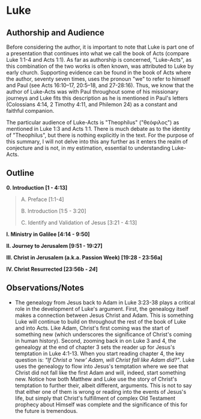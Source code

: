 # Luke


## Authorship and Audience
Before considering the author, it is important to note that Luke is part one of a presentation that continues into what we call the book of Acts (compare Luke 1:1-4 and Acts 1:1). As far as authorship is concerned, "Luke-Acts", as this combination of the two works is often known, was attributed to Luke by early church. Supporting evidence can be found in the book of Acts where the author, seventy seven times, uses the pronoun "we" to refer to himself and Paul (see Acts 16:10–17, 20:5–18, and 27-28:16). Thus, we know that the author of Luke-Acts was with Paul throughout some of his missionary journeys and Luke fits this description as he is mentioned in Paul's letters (Colossians 4:14, 2 Timothy 4:11, and Philemon 24) as a constant and faithful companion.

The particular audience of Luke-Acts is "Theophilus" ("θεόφιλος") as mentioned in Luke 1:3 and Acts 1:1. There is much debate as to the identity of "Theophilus", but there is nothing explicitly in the text. For the purpose of this summary, I will not delve into this any further as it enters the realm of conjecture and is not, in my estimation, essential to understanding Luke-Acts.


## Outline
**0. Introduction  [1 - 4:13]**

  > A. Preface  [1:1-4]
  > 
  > B. Introduction  [1:5 - 3:20]
  > 
  > C. Identify and Validation of Jesus  [3:21 - 4:13]

**I. Ministry in Galilee  [4:14 - 9:50]**

**II. Journey to Jerusalem  [9:51 - 19:27]**

**III. Christ in Jerusalem (a.k.a. Passion Week)  [19:28 - 23:56a]**

**IV. Christ Resurrected  [23:56b - *24*]**


## Observations/Notes
  - The genealogy from Jesus back to Adam in Luke 3:23-38 plays a critical role in the development of Luke's argument. First, the genealogy itself makes a connection between Jesus Christ and Adam. This is something Luke will continue to build on throughout the rest of the book of Luke and into Acts. Like Adam, Christ's first coming was the start of something new (which underscores the significance of Christ's coming in human history). Second, zooming back in on Luke 3 and 4, the genealogy at the end of chapter 3 sets the reader up for Jesus's temptation in Luke 4:1-13. When you start reading chapter 4, the key question is: *"If Christ a 'new' Adam, will Christ fall like Adam did?"*. Luke uses the genealogy to flow into Jesus's temptation where we see that Christ did not fall like the first Adam and will, indeed, start something new. Notice how both Matthew and Luke use the story of Christ's temptation to further their, albeit different, arguments. This is not to say that either one of them is wrong or reading into the events of Jesus's life, but simply that Christ's fulfillment of complex Old Testament prophecy about Himself was complete and the significance of this for the future is tremendous.
